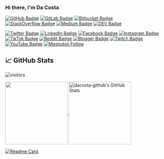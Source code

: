 
### Hi there, I'm Da Costa


[![GitHub Badge](https://img.shields.io/badge/GitHub-100000?style=for-the-badge&logo=github&logoColor=white)](https://github.com/dacosta-github)
[![GitLab Badge](https://img.shields.io/badge/GitLab-330F63?style=for-the-badge&logo=gitlab&logoColor=white)](https://gitlab.com/dacosta-github)
[![Bitbucket Badge](https://img.shields.io/badge/Bitbucket-330F63?style=for-the-badge&logo=bitbucket&logoColor=white)](https://bitbucket.org/dacosta-github/)
[![StackOverflow Badge](https://img.shields.io/badge/Stack_Overflow-FE7A16?style=for-the-badge&logo=stack-overflow&logoColor=white)](https://stackoverflow.com/users/2371987/dacosta-github)
[![Medium Badge](https://img.shields.io/badge/Medium-12100E?style=for-the-badge&logo=medium&logoColor=white)](https://medium.com/dacosta-github)
[![DEV Badge](https://img.shields.io/badge/dev.to-0A0A0A?style=for-the-badge&logo=dev.to&logoColor=white)](https://dev.to/dacosta-github)

[![Twitter Badge](https://img.shields.io/badge/Twitter-1DA1F2?style=for-the-badge&logo=twitter&logoColor=white)](https://twitter.com/dacosta-github)
[![LinkedIn Badge](https://img.shields.io/badge/LinkedIn-0077B5?style=for-the-badge&logo=linkedin&logoColor=white)](https://www.linkedin.com/in/dacosta-github/)
[![Facebook Badge](https://img.shields.io/badge/Facebook-1877F2?style=for-the-badge&logo=facebook&logoColor=white)](https://www.facebook.com/dacosta-github/)
[![Instagram Badge](https://img.shields.io/badge/Instagram-E4405F?style=for-the-badge&logo=instagram&logoColor=white)](https://www.instagram.com/dacosta-github/)
[![TikTok Badge](https://img.shields.io/badge/TikTok-000000?style=for-the-badge&logo=tiktok&logoColor=white)](https://www.tiktok.com/@dacosta-github)
[![Reddit Badge](https://img.shields.io/badge/Reddit-FF4500?style=for-the-badge&logo=reddit&logoColor=white)](https://www.reddit.com/user/dacosta-github)
[![Blogger Badge](https://img.shields.io/badge/Blogger-FF5722?style=for-the-badge&logo=blogger&logoColor=white)](https://dacosta-github.blogspot.com/)
[![Twitch Badge](https://img.shields.io/badge/Twitch-9146FF?style=for-the-badge&logo=twitch&logoColor=white)](https://www.twitch.tv/dacosta-github)
[![YouTube Badge](https://img.shields.io/badge/YouTube-FF0000?style=for-the-badge&logo=youtube&logoColor=white)](https://www.youtube.com/channel/dacosta-github)
[![Mastodon Follow](https://img.shields.io/mastodon/follow/888781?style=for-the-badge)](https://mastodon.social/dacosta-github)



## &#x1f4c8; GitHub Stats

![visitors](https://visitor-badge.glitch.me/badge?style=flat-square&page_id=dacosta-github)

<a href="https://github.com/dacosta-github/about-me">
  <img height="200px" align="center" src="https://github-readme-stats.vercel.app/api/top-langs/?username=dacosta-github&layout=compact&langs_count=10&hide=asp,php&title_color=ffffff&text_color=c9cacc&icon_color=2bbc8a&bg_color=1d1f21" />
</a>
<a href="https://github.com/dacosta-github/about-me">
  <img height="200px" align="center" src="https://github-readme-stats.vercel.app/api?username=dacosta-github&show_icons=true&line_height=27&count_private=true&title_color=ffffff&text_color=c9cacc&icon_color=2bbc8a&bg_color=1d1f21" alt="dacosta-github's GitHub Stats" />
</a>



[![Readme Card](https://github-readme-stats.vercel.app/api/pin/?username=dacosta-github&repo=udacity-mle)](https://github.com/dacosta-github/udacity-mle)
